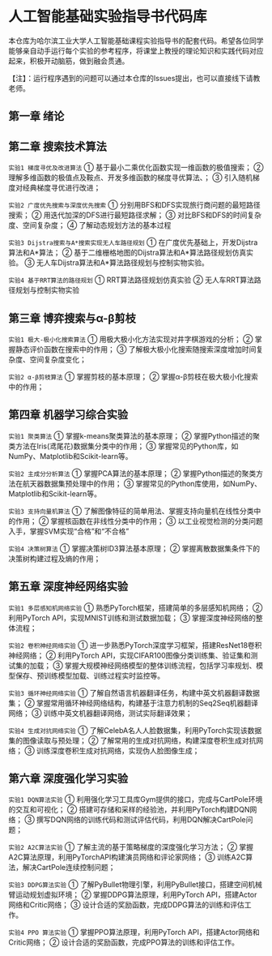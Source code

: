 # 人工智能基础实验指导书代码库
本仓库为哈尔滨工业大学人工智能基础课程实验指导书的配套代码。希望各位同学能够亲自动手运行每个实验的参考程序，将课堂上教授的理论知识和实践代码对应起来，积极开动脑筋，做到融会贯通。

【注】：运行程序遇到的问题可以通过本仓库的Issues提出，也可以直接线下请教老师。


## 第一章 绪论


## 第二章 搜索技术算法
`实验1 梯度寻优及改进算法`
① 基于最小二乘优化函数实现一维函数的极值搜索；
② 理解多维函数的极值点及鞍点、开发多维函数的梯度寻优算法、；
③ 引入随机梯度对经典梯度寻优进行改进；


`实验2 广度优先搜索与深度优先搜索`
① 分别用BFS和DFS实现旅行商问题的最短路径搜索；
② 用迭代加深的DFS进行最短路径求解；
③ 对比BFS和DFS的时间复杂度、空间复杂度；
④ 了解动态规划方法的基本过程

`实验3 Dijstra搜索与A*搜索实现无人车路径规划`
① 在广度优先基础上，开发Dijstra算法和A\*算法；
② 基于二维栅格地图的Dijstra算法和A\*算法路径规划仿真实验。
③ 无人车Dijstra算法和A\*算法路径规划与控制实物实验。

`实验4 基于RRT算法的路径规划`
① RRT算法路径规划仿真实验
② 无人车RRT算法路径规划与控制实物实验

## 第三章 博弈搜索与α-β剪枝
`实验1 极大-极小化搜索算法`
① 用极大极小化方法实现对井字棋游戏的分析；
② 掌握静态评价函数在搜索中的作用；
③ 了解极大极小化搜索随搜索深度增加时间复杂度、空间复杂度变化；

`实验2 α-β剪枝算法`
① 掌握剪枝的基本原理；
② 掌握α-β剪枝在极大极小化搜索中的作用；

## 第四章 机器学习综合实验
`实验1 聚类算法`
① 掌握k-means聚类算法的基本原理；
② 掌握Python描述的聚类方法在Iris(鸢尾花)数据集分类中的作用；
③ 掌握常见的Python库，如NumPy、Matplotlib和Scikit-learn等。

`实验2 主成分分析算法`
① 掌握PCA算法的基本原理；
② 掌握Python描述的聚类方法在航天器数据集预处理中的作用；
③ 掌握常见的Python库使用，如NumPy、Matplotlib和Scikit-learn等。

`实验3 支持向量机算法`
① 了解图像特征的简单用法、掌握支持向量机在线性分类中的作用；
② 掌握核函数在非线性分类中的作用；
③ 以工业视觉检测的分类问题入手，掌握SVM实现“合格”和“不合格”

`实验4 决策树算法`
① 掌握决策树ID3算法基本原理；
② 掌握离散数据集条件下的决策树构建过程及熵的作用；

## 第五章 深度神经网络实验
`实验1 多层感知机网络实验`
①	熟悉PyTorch框架，搭建简单的多层感知机网络；
②	利用PyTorch API，实现MNIST训练和测试数据加载；
③	掌握深度神经网络的整体流程；

`实验2 卷积神经网络实验`
①	进一步熟悉PyTorch深度学习框架，搭建ResNet18卷积神经网络；
②	利用PyTorch API，实现CIFAR100图像分类训练集、验证集和测试集的加载；
③	掌握大规模神经网络模型的整体训练流程，包括学习率规划、模型保存、预训练模型加载、训练过程实时监控等。

`实验3 循环神经网络实验`
①	了解自然语言机器翻译任务，构建中英文机器翻译数据集；
②	掌握常用循环神经网络结构，构建基于注意力机制的Seq2Seq机器翻译网络；
③	训练中英文机器翻译网络，测试实际翻译效果；

`实验4 生成对抗网络实验`
①	了解CelebA名人人脸数据集，利用PyTorch实现该数据集的图像读取与预处理；
②	了解常用的生成对抗网络，构建深度卷积生成对抗网络；
③	训练深度卷积生成对抗网络，实现伪人脸图像生成；


## 第六章 深度强化学习实验
`实验1 DQN算法实验`
①	利用强化学习工具库Gym提供的接口，完成与CartPole环境的交互和可视化；
②	搭建可存储和采样的经验池，并利用PyTorch构建DQN网络；
③	撰写DQN网络的训练代码和测试评估代码，利用DQN解决CartPole问题；

`实验2 A2C算法实验`
①	了解主流的基于策略梯度的深度强化学习方法；
②	掌握A2C算法原理，利用PyTorchAPI构建演员网络和评论家网络；
③	训练A2C算法，解决CartPole连续控制问题；

`实验3 DDPG算法实验`
①	了解PyBullet物理引擎，利用PyBullet接口，搭建空间机械臂运动规划虚拟环境；
②	掌握DDPG算法原理，利用PyTorch API，搭建Actor网络和Critic网络；
③	设计合适的奖励函数，完成DDPG算法的训练和评估工作。

`实验4 PPO 算法实验`
①	掌握PPO算法原理，利用PyTorch API，搭建Actor网络和Critic网络；
②	设计合适的奖励函数，完成PPO算法的训练和评估工作。
